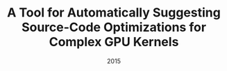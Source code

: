 ---
title: "A Tool for Automatically Suggesting Source-Code Optimizations for Complex GPU Kernels"
collection: publications
permalink: /publication/pdpta15
excerpt: 
date: 2015
venue: 'International Conference on Parallel and Distributed Processing Techniques and Applications'
paperurl: 
citation: 
---